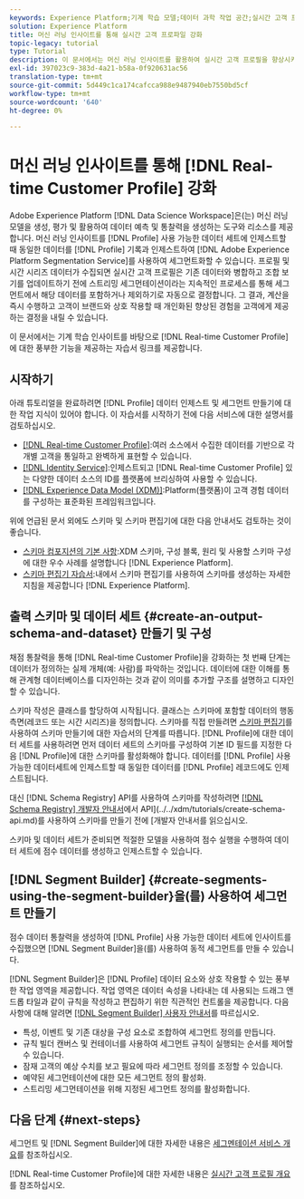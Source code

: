 ```yaml
---
keywords: Experience Platform;기계 학습 모델;데이터 과학 작업 공간;실시간 고객 프로필;인기 항목;기계 학습 통찰력
solution: Experience Platform
title: 머신 러닝 인사이트를 통해 실시간 고객 프로파일 강화
topic-legacy: tutorial
type: Tutorial
description: 이 문서에서는 머신 러닝 인사이트를 활용하여 실시간 고객 프로필을 향상시키는 방법에 대한 가이드를 제공합니다.
exl-id: 397023c9-383d-4a21-b58a-0f920631ac56
translation-type: tm+mt
source-git-commit: 5d449c1ca174cafcca988e9487940eb7550bd5cf
workflow-type: tm+mt
source-wordcount: '640'
ht-degree: 0%

---
```


# 머신 러닝 인사이트를 통해 [!DNL Real-time Customer Profile] 강화

Adobe Experience Platform [!DNL Data Science Workspace]은(는) 머신 러닝 모델을 생성, 평가 및 활용하여 데이터 예측 및 통찰력을 생성하는 도구와 리소스를 제공합니다. 머신 러닝 인사이트를 [!DNL Profile] 사용 가능한 데이터 세트에 인제스트할 때 동일한 데이터를 [!DNL Profile] 기록과 인제스트하여 [!DNL Adobe Experience Platform Segmentation Service]를 사용하여 세그먼트화할 수 있습니다. 프로필 및 시간 시리즈 데이터가 수집되면 실시간 고객 프로필은 기존 데이터와 병합하고 조합 보기를 업데이트하기 전에 스트리밍 세그먼테이션이라는 지속적인 프로세스를 통해 세그먼트에서 해당 데이터를 포함하거나 제외하기로 자동으로 결정합니다. 그 결과, 계산을 즉시 수행하고 고객이 브랜드와 상호 작용할 때 개인화된 향상된 경험을 고객에게 제공하는 결정을 내릴 수 있습니다.

이 문서에서는 기계 학습 인사이트를 바탕으로 [!DNL Real-time Customer Profile]에 대한 풍부한 기능을 제공하는 자습서 링크를 제공합니다.

## 시작하기

아래 튜토리얼을 완료하려면 [!DNL Profile] 데이터 인제스트 및 세그먼트 만들기에 대한 작업 지식이 있어야 합니다. 이 자습서를 시작하기 전에 다음 서비스에 대한 설명서를 검토하십시오.

- [[!DNL Real-time Customer Profile]](../../profile/home.md):여러 소스에서 수집한 데이터를 기반으로 각 개별 고객을 통일하고 완벽하게 표현할 수 있습니다.
- [[!DNL Identity Service]](../../identity-service/home.md):인제스트되고  [!DNL Real-time Customer Profile] 있는 다양한 데이터 소스의 ID를 플랫폼에 브리싱하여 사용할 수 있습니다.
- [[!DNL Experience Data Model (XDM)]](../../xdm/home.md):Platform(플랫폼)이 고객 경험 데이터를 구성하는 표준화된 프레임워크입니다.

위에 언급된 문서 외에도 스키마 및 스키마 편집기에 대한 다음 안내서도 검토하는 것이 좋습니다.

- [스키마 컴포지션의 기본 사항](../../xdm/schema/composition.md):XDM 스키마, 구성 블록, 원리 및 사용할 스키마 구성에 대한 우수 사례를 설명합니다 [!DNL Experience Platform].
- [스키마 편집기 자습서](../../xdm/tutorials/create-schema-ui.md):내에서 스키마 편집기를 사용하여 스키마를 생성하는 자세한 지침을 제공합니다 [!DNL Experience Platform].

## 출력 스키마 및 데이터 세트 {#create-an-output-schema-and-dataset} 만들기 및 구성

채점 통찰력을 통해 [!DNL Real-time Customer Profile]을 강화하는 첫 번째 단계는 데이터가 정의하는 실제 개체(예: 사람)를 파악하는 것입니다. 데이터에 대한 이해를 통해 관계형 데이터베이스를 디자인하는 것과 같이 의미를 추가할 구조를 설명하고 디자인할 수 있습니다.

스키마 작성은 클래스를 할당하여 시작됩니다. 클래스는 스키마에 포함할 데이터의 행동 측면(레코드 또는 시간 시리즈)을 정의합니다. 스키마를 직접 만들려면 [스키마 편집기](../../xdm/tutorials/create-schema-ui.md)를 사용하여 스키마 만들기에 대한 자습서의 단계를 따릅니다. [!DNL Profile]에 대한 데이터 세트를 사용하려면 먼저 데이터 세트의 스키마를 구성하여 기본 ID 필드를 지정한 다음 [!DNL Profile]에 대한 스키마를 활성화해야 합니다. 데이터를 [!DNL Profile] 사용 가능한 데이터세트에 인제스트할 때 동일한 데이터를 [!DNL Profile] 레코드에도 인제스트됩니다.

대신 [!DNL Schema Registry] API를 사용하여 스키마를 작성하려면 [[!DNL Schema Registry] 개발자 안내서](../../xdm/api/getting-started.md)에서 API](../../xdm/tutorials/create-schema-api.md)를 사용하여 스키마를 만들기 전에 [개발자 안내서를 읽으십시오.

스키마 및 데이터 세트가 준비되면 적절한 모델을 사용하여 점수 실행을 수행하여 데이터 세트에 점수 데이터를 생성하고 인제스트할 수 있습니다.

## [!DNL Segment Builder] {#create-segments-using-the-segment-builder}을(를) 사용하여 세그먼트 만들기

점수 데이터 통찰력을 생성하여 [!DNL Profile] 사용 가능한 데이터 세트에 인사이트를 수집했으면 [!DNL Segment Builder]을(를) 사용하여 동적 세그먼트를 만들 수 있습니다.

[!DNL Segment Builder]은 [!DNL Profile] 데이터 요소와 상호 작용할 수 있는 풍부한 작업 영역을 제공합니다. 작업 영역은 데이터 속성을 나타내는 데 사용되는 드래그 앤 드롭 타일과 같이 규칙을 작성하고 편집하기 위한 직관적인 컨트롤을 제공합니다. 다음 사항에 대해 알려면 [[!DNL Segment Builder] 사용자 안내서](../../segmentation/ui/segment-builder.md)를 따르십시오.

- 특성, 이벤트 및 기존 대상을 구성 요소로 조합하여 세그먼트 정의를 만듭니다.
- 규칙 빌더 캔버스 및 컨테이너를 사용하여 세그먼트 규칙이 실행되는 순서를 제어할 수 있습니다.
- 잠재 고객의 예상 수치를 보고 필요에 따라 세그먼트 정의를 조정할 수 있습니다.
- 예약된 세그먼테이션에 대한 모든 세그먼트 정의 활성화.
- 스트리밍 세그먼테이션을 위해 지정된 세그먼트 정의를 활성화합니다.

## 다음 단계 {#next-steps}

세그먼트 및 [!DNL Segment Builder]에 대한 자세한 내용은 [세그멘테이션 서비스 개요](../../segmentation/home.md)를 참조하십시오.

[!DNL Real-time Customer Profile]에 대한 자세한 내용은 [실시간 고객 프로필 개요](../../profile/home.md)를 참조하십시오.
